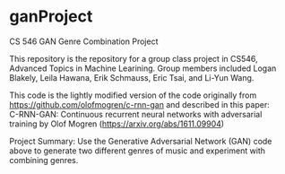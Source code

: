 # ganProject
CS 546 GAN Genre Combination Project

This repository is the repository for a group class project in CS546, Advanced Topics in Machine Learining.
Group members included Logan Blakely, Leila Hawana, Erik Schmauss, Eric Tsai, and Li-Yun Wang.  

This code is the lightly modified version of the code originally from https://github.com/olofmogren/c-rnn-gan and described in this paper:	
C-RNN-GAN: Continuous recurrent neural networks with adversarial training by Olof Mogren (https://arxiv.org/abs/1611.09904)

Project Summary:
Use the Generative Adversarial Network (GAN) code above to generate two different genres of music and experiment with combining genres.


